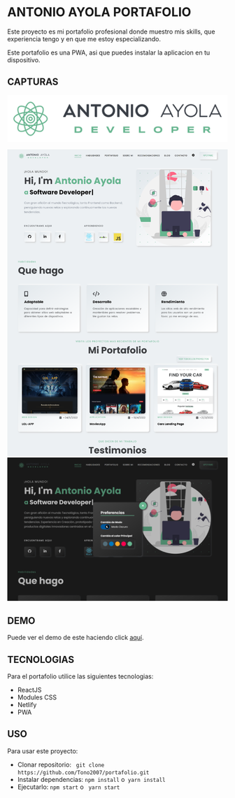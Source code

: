 # **ANTONIO AYOLA PORTAFOLIO**

Este proyecto es mi portafolio profesional donde muestro mis skills, que experiencia tengo y en que me estoy especializando.

Este portafolio es una PWA, asi que puedes instalar la aplicacion en tu dispositivo.

## **CAPTURAS**

![img](src/assets/logo_fondo_blanco_4.png)

![img](src/assets/portafolio/portafolio.png)
![img](src/assets/portafolio/portafolioBlack.png)

## **DEMO**

Puede ver el demo de este haciendo click [aquí](https://antonioayola.netlify.app/).

## **TECNOLOGIAS**

Para el portafolio utilice las siguientes tecnologias:

- ReactJS
- Modules CSS
- Netlify
- PWA

## **USO**

Para usar este proyecto:

- Clonar repositorio: ` git clone https://github.com/Tono2007/portafolio.git`
- Instalar dependencias: `npm install` o` yarn install`
- Ejecutarlo: `npm start` o ` yarn start`

